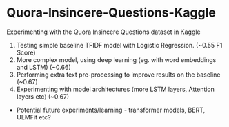# Quora-Insincere-Questions-Kaggle
Experimenting with the Quora Insincere Questions dataset in Kaggle

1. Testing simple baseline TFIDF model with Logistic Regression. (~0.55 F1 Score)
2. More complex model, using deep learning (eg. with word embeddings and LSTM) (~0.66)
3. Performing extra text pre-processing to improve results on the baseline (~0.67)
4. Experimenting with model architectures (more LSTM layers, Attention layers etc) (~0.67)

* Potential future experiments/learning - transformer models, BERT, ULMFit etc?
